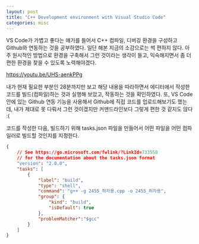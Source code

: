 ```yaml
---
layout: post
title: "C++ Development environment with Visual Studio Code"
categories: misc
---
```


VS Code가 가볍고 좋다는 얘기를 들어서 C++ 컴파일, 디버깅 환경을 구성하고 Github와 연동하는 것을 공부하였다. 일단 해본 지금의 소감으로는 썩 편하지 않다. 아주 원시적인 방법으로 환경을 구축해서 그런 것이라는 생각이 들고, 익숙해지면서 좀 더 편한 환경을 찾을 수 있도록 노력해야겠다.

https://youtu.be/UHS-aenkPPg

내가 현재 필요한 부분인 28분까지만 보고 해당 내용을 따라하면서 에디터에서 작성한 코드를 빌드(컴파일)하는 것과 실행해 보았고, 작동하는 것을 확인하였다. 또, VS Code 안에 있는 Github 연동 기능을 사용해서 Github에 직접 코드를 업로드해보기도 했는데, 내가 제대로 못 다뤄서 그런 것이겠지만 커맨드라인보다 그렇게 편한 것 같지도 않다 :(

코드를 작성한 다음, 빌드하기 위해 tasks.json 파일을 만들어서 어떤 파일을 어떤 컴파일러로 빌드할 것인지를 지정한다.

```json
{
    // See https://go.microsoft.com/fwlink/?LinkId=733558
    // for the documentation about the tasks.json format
    "version": "2.0.0",
    "tasks": [
        {
            "label": "build",
            "type": "shell",
            "command": "g++ -g 2455_허자용.cpp -o 2455_허자용", 
            "group": {
                "kind": "build",
                "isDefault": true
            },
            "problemMatcher":"$gcc"
        }
    ]
}
```
